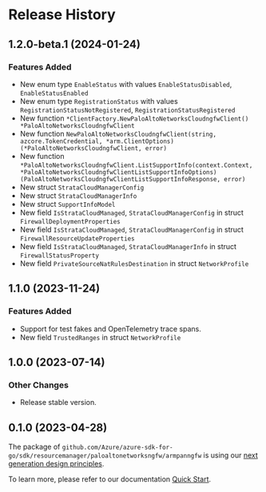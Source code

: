 # Release History

## 1.2.0-beta.1 (2024-01-24)
### Features Added

- New enum type `EnableStatus` with values `EnableStatusDisabled`, `EnableStatusEnabled`
- New enum type `RegistrationStatus` with values `RegistrationStatusNotRegistered`, `RegistrationStatusRegistered`
- New function `*ClientFactory.NewPaloAltoNetworksCloudngfwClient() *PaloAltoNetworksCloudngfwClient`
- New function `NewPaloAltoNetworksCloudngfwClient(string, azcore.TokenCredential, *arm.ClientOptions) (*PaloAltoNetworksCloudngfwClient, error)`
- New function `*PaloAltoNetworksCloudngfwClient.ListSupportInfo(context.Context, *PaloAltoNetworksCloudngfwClientListSupportInfoOptions) (PaloAltoNetworksCloudngfwClientListSupportInfoResponse, error)`
- New struct `StrataCloudManagerConfig`
- New struct `StrataCloudManagerInfo`
- New struct `SupportInfoModel`
- New field `IsStrataCloudManaged`, `StrataCloudManagerConfig` in struct `FirewallDeploymentProperties`
- New field `IsStrataCloudManaged`, `StrataCloudManagerConfig` in struct `FirewallResourceUpdateProperties`
- New field `IsStrataCloudManaged`, `StrataCloudManagerInfo` in struct `FirewallStatusProperty`
- New field `PrivateSourceNatRulesDestination` in struct `NetworkProfile`


## 1.1.0 (2023-11-24)
### Features Added

- Support for test fakes and OpenTelemetry trace spans.
- New field `TrustedRanges` in struct `NetworkProfile`


## 1.0.0 (2023-07-14)
### Other Changes

- Release stable version.

## 0.1.0 (2023-04-28)

The package of `github.com/Azure/azure-sdk-for-go/sdk/resourcemanager/paloaltonetworksngfw/armpanngfw` is using our [next generation design principles](https://azure.github.io/azure-sdk/general_introduction.html).

To learn more, please refer to our documentation [Quick Start](https://aka.ms/azsdk/go/mgmt).